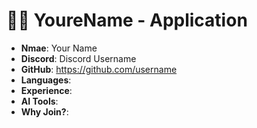 #  🧑‍💻 YoureName - Application

- **Nmae**: Your Name 
- **Discord**: Discord Username
- **GitHub**: https://github.com/username
- **Languages**: 
- **Experience**: 
- **AI Tools**: 
- **Why Join?**: 
